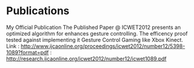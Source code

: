 # Publications
My Official Publication
The Published Paper @ ICWET2012 presents an optimized algorithm for enhances gesture controlling.
The efficency proof tested against implementing it Gesture Control Gaming like Xbox Kinect.
Link : http://www.ijcaonline.org/proceedings/icwet2012/number12/5398-1089?format=pdf
     : http://research.ijcaonline.org/icwet2012/number12/icwet1089.pdf
